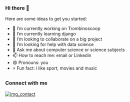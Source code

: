 ### Hi there 👋

Here are some ideas to get you started:

- 🔭 I’m currently working on Trombinoscoop
- 🌱 I’m currently learning django
- 👯 I’m looking to collaborate on a big project
- 🤔 I’m looking for help with data science
- 💬 Ask me about computer science or science subjects 
- 📫 How to reach me: email or Linkedin
- 😄 Pronouns: you
- ⚡ Fun fact: i like sport, movies and music

### Connect with me

[![img_contact](./img/blob/main/linkedin.png)](https://www.linkedin.com/in/serge-ongolo-258202270)
